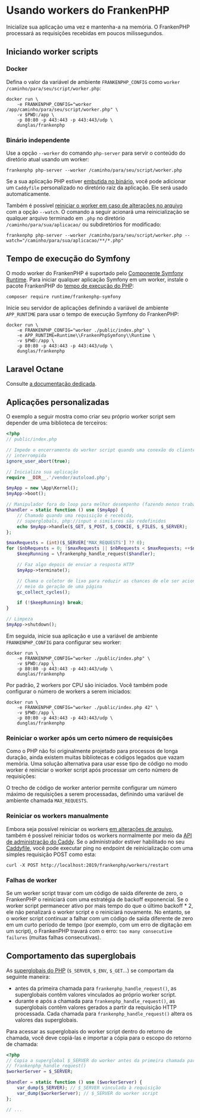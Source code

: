 # Usando workers do FrankenPHP

Inicialize sua aplicação uma vez e mantenha-a na memória.
O FrankenPHP processará as requisições recebidas em poucos milissegundos.

## Iniciando worker scripts

### Docker

Defina o valor da variável de ambiente `FRANKENPHP_CONFIG` como
`worker /caminho/para/seu/script/worker.php`:

```console
docker run \
    -e FRANKENPHP_CONFIG="worker /app/caminho/para/seu/script/worker.php" \
    -v $PWD:/app \
    -p 80:80 -p 443:443 -p 443:443/udp \
    dunglas/frankenphp
```

### Binário independente

Use a opção `--worker` do comando `php-server` para servir o conteúdo do
diretório atual usando um worker:

```console
frankenphp php-server --worker /caminho/para/seu/script/worker.php
```

Se a sua aplicação PHP estiver [embutida no binário](embed.md), você pode
adicionar um `Caddyfile` personalizado no diretório raiz da aplicação.
Ele será usado automaticamente.

Também é possível
[reiniciar o worker em caso de alterações no arquivo](config.md#watching-for-file-changes)
com a opção `--watch`.
O comando a seguir acionará uma reinicialização se qualquer arquivo terminado em
`.php` no diretório `/caminho/para/sua/aplicacao/` ou subdiretórios for
modificado:

```console
frankenphp php-server --worker /caminho/para/seu/script/worker.php --watch="/caminho/para/sua/aplicacao/**/*.php"
```

## Tempo de execução do Symfony

O modo worker do FrankenPHP é suportado pelo
[Componente Symfony Runtime](https://symfony.com/doc/current/components/runtime.html).
Para iniciar qualquer aplicação Symfony em um worker, instale o pacote
FrankenPHP do
[tempo de execução do PHP](https://github.com/php-runtime/runtime):

```console
composer require runtime/frankenphp-symfony
```

Inicie seu servidor de aplicações definindo a variável de ambiente `APP_RUNTIME`
para usar o tempo de execução Symfony do FrankenPHP:

```console
docker run \
    -e FRANKENPHP_CONFIG="worker ./public/index.php" \
    -e APP_RUNTIME=Runtime\\FrankenPhpSymfony\\Runtime \
    -v $PWD:/app \
    -p 80:80 -p 443:443 -p 443:443/udp \
    dunglas/frankenphp
```

## Laravel Octane

Consulte [a documentação dedicada](laravel.md#laravel-octane).

## Aplicações personalizadas

O exemplo a seguir mostra como criar seu próprio worker script sem depender de
uma biblioteca de terceiros:

```php
<?php
// public/index.php

// Impede o encerramento do worker script quando uma conexão do cliente for
// interrompida
ignore_user_abort(true);

// Inicializa sua aplicação
require __DIR__.'/vendor/autoload.php';

$myApp = new \App\Kernel();
$myApp->boot();

// Manipulador fora do loop para melhor desempenho (fazendo menos trabalho)
$handler = static function () use ($myApp) {
    // Chamado quando uma requisição é recebida,
    // superglobals, php://input e similares são redefinidos
    echo $myApp->handle($_GET, $_POST, $_COOKIE, $_FILES, $_SERVER);
};

$maxRequests = (int)($_SERVER['MAX_REQUESTS'] ?? 0);
for ($nbRequests = 0; !$maxRequests || $nbRequests < $maxRequests; ++$nbRequests) {
    $keepRunning = \frankenphp_handle_request($handler);

    // Faz algo depois de enviar a resposta HTTP
    $myApp->terminate();

    // Chama o coletor de lixo para reduzir as chances de ele ser acionado no
    // meio da geração de uma página
    gc_collect_cycles();

    if (!$keepRunning) break;
}

// Limpeza
$myApp->shutdown();
```

Em seguida, inicie sua aplicação e use a variável de ambiente
`FRANKENPHP_CONFIG` para configurar seu worker:

```console
docker run \
    -e FRANKENPHP_CONFIG="worker ./public/index.php" \
    -v $PWD:/app \
    -p 80:80 -p 443:443 -p 443:443/udp \
    dunglas/frankenphp
```

Por padrão, 2 workers por CPU são iniciados.
Você também pode configurar o número de workers a serem iniciados:

```console
docker run \
    -e FRANKENPHP_CONFIG="worker ./public/index.php 42" \
    -v $PWD:/app \
    -p 80:80 -p 443:443 -p 443:443/udp \
    dunglas/frankenphp
```

### Reiniciar o worker após um certo número de requisições

Como o PHP não foi originalmente projetado para processos de longa duração,
ainda existem muitas bibliotecas e códigos legados que vazam memória.
Uma solução alternativa para usar esse tipo de código no modo worker é reiniciar
o worker script após processar um certo número de requisições:

O trecho de código de worker anterior permite configurar um número máximo de
requisições a serem processadas, definindo uma variável de ambiente chamada
`MAX_REQUESTS`.

### Reiniciar os workers manualmente

Embora seja possível reiniciar os workers
[em alterações de arquivo](config.md#watching-for-file-changes), também é
possível reiniciar todos os workers normalmente por meio da
[API de administração do Caddy](https://caddyserver.com/docs/api).
Se o administrador estiver habilitado no seu
[Caddyfile](config.md#caddyfile-config), você pode executar ping no endpoint de
reinicialização com uma simples requisição POST como esta:

```console
curl -X POST http://localhost:2019/frankenphp/workers/restart
```

### Falhas de worker

Se um worker script travar com um código de saída diferente de zero, o
FrankenPHP o reiniciará com uma estratégia de backoff exponencial.
Se o worker script permanecer ativo por mais tempo do que o último backoff \* 2,
ele não penalizará o worker script e o reiniciará novamente.
No entanto, se o worker script continuar a falhar com um código de saída
diferente de zero em um curto período de tempo (por exemplo, com um erro de
digitação em um script), o FrankenPHP travará com o erro:
`too many consecutive failures` (muitas falhas consecutivas).

## Comportamento das superglobais

As
[superglobais do PHP](https://www.php.net/manual/en/language.variables.superglobals.php)
(`$_SERVER`, `$_ENV`, `$_GET`...) se comportam da seguinte maneira:

- antes da primeira chamada para `frankenphp_handle_request()`, as superglobais
  contêm valores vinculados ao próprio worker script.
- durante e após a chamada para `frankenphp_handle_request()`, as superglobais
  contêm valores gerados a partir da requisição HTTP processada.
  Cada chamada para `frankenphp_handle_request()` altera os valores das
  superglobais.

Para acessar as superglobais do worker script dentro do retorno de chamada, você
deve copiá-las e importar a cópia para o escopo do retorno de chamada:

```php
<?php
// Copia a superglobal $_SERVER do worker antes da primeira chamada para
// frankenphp_handle_request()
$workerServer = $_SERVER;

$handler = static function () use ($workerServer) {
    var_dump($_SERVER); // $_SERVER vinculada à requisição
    var_dump($workerServer); // $_SERVER do worker script
};

// ...
```
